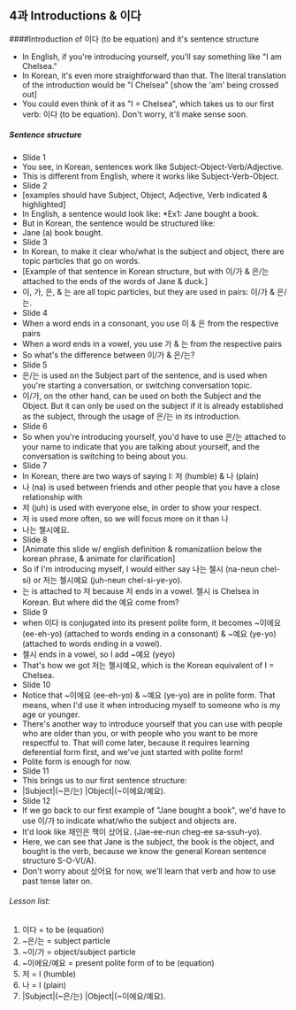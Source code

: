 ## 4과 Introductions & 이다

####Introduction of 이다 (to be equation) and it's sentence structure
* In English, if you're introducing yourself, you'll say something like "I am Chelsea."
 * In Korean, it's even more straightforward than that. The literal translation of the introduction would be "I Chelsea" [show the 'am' being crossed out]
 * You could even think of it as "I = Chelsea", which takes us to our first verb: 이다 (to be equation). Don't worry, it'll make sense soon.

##### Sentence structure
* Slide 1
 * You see, in Korean, sentences work like Subject-Object-Verb/Adjective.
 * This is different from English, where it works like Subject-Verb-Object.
* Slide 2
 * [examples should have Subject, Object, Adjective, Verb indicated & highlighted]
 * In English, a sentence would look like:
  *Ex1: Jane bought a book.
* But in Korean, the sentence would be structured like:
 * Jane (a) book bought.
* Slide 3
 * In Korean, to make it clear who/what is the subject and object, there are topic particles that go on words.
 * [Example of that sentence in Korean structure, but with 이/가 & 은/는 attached to the ends of the words of Jane & duck.]
 * 이, 가, 은, & 는 are all topic particles, but they are used in pairs: 이/가 & 은/는.
* Slide 4
 * When a word ends in a consonant, you use 이 & 은 from the respective pairs
 * When a word ends in a vowel, you use 가 & 는 from the respective pairs
 * So what's the difference between 이/가 & 은/는?
* Slide 5
 * 은/는 is used on the Subject part of the sentence, and is used when you're starting a conversation, or switching conversation topic.
 * 이/가, on the other hand, can be used on both the Subject and the Object. But it can only be used on the subject if it is already established as the subject, through the usage of 은/는 in its introduction.
* Slide 6
 * So when you're introducing yourself, you'd have to use 은/는 attached to your name to indicate that you are talking about yourself, and the conversation is switching to being about you.
* Slide 7
 * In Korean, there are two ways of saying I: 저 (humble) & 나 (plain)
 * 나 (na) is used between friends and other people that you have a close relationship with
 * 저 (juh) is used with everyone else, in order to show your respect.
  *  저 is used more often, so we will focus more on it than 나
 * 나는 첼시예요.
* Slide 8
 * [Animate this slide w/ english definition & romanizatiion below the korean phrase, & animate for clarification]
 * So if I'm introducing myself, I would either say 나는 첼시 (na-neun chel-si) or 저는 첼시예요 (juh-neun chel-si-ye-yo).
 *  는 is attached to  저 because  저 ends in a vowel.  첼시 is Chelsea in Korean. But where did the  예요 come from?
* Slide 9
 *  when 이다 is conjugated into its present polite form, it becomes ~이에요 (ee-eh-yo) (attached to words ending in a consonant) & ~예요 (ye-yo) (attached to words ending in a vowel).
 *  첼시 ends in a vowel, so I add ~예요 (yeyo)
 *  That's how we got 저는 첼시예요, which is the Korean equivalent of I = Chelsea.
* Slide 10
 * Notice that ~이에요 (ee-eh-yo) & ~예요 (ye-yo) are in polite form. That means, when I'd use it when introducing myself to someone who is my age or younger.
 * There's another way to introduce yourself that you can use with people who are older than you, or with people who you want to be more respectful to. That will come later, because it requires learning deferential form first, and we've just started with polite form!
 * Polite form is enough for now.
* Slide 11
 * This brings us to our first sentence structure:
  * |Subject|(~은/는) |Object|(~이에요/예요).
* Slide 12
 * If we go back to our first example of "Jane bought a book", we'd have to use 이/가 to indicate what/who the subject and objects are.
 * It'd look like 재인은 책이 샀어요. (Jae-ee-nun cheg-ee sa-ssuh-yo).
 * Here, we can see that Jane is the subject, the book is the object, and bought is the verb, because we know the general Korean sentence structure S-O-V(/A).
 * Don't worry about 샀어요 for now, we'll learn that verb and how to use past tense later on.

###### Lesson list:
1. 이다 = to be (equation)
2. ~은/는 = subject particle
3. ~이/가 = object/subject particle
4. ~이에요/예요 = present polite form of to be (equation)
5. 저 = I (humble)
6. 나 = I (plain)
7. |Subject|(~은/는) |Object|(~이에요/예요).
